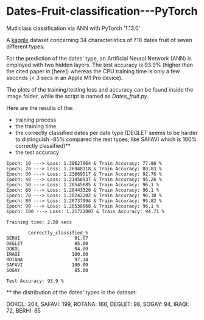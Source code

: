 # Dates-Fruit-classification---PyTorch
Mutliclass classification via ANN with PyTorch '1.13.0'

A [kaggle](https://www.kaggle.com/datasets/muratkokludataset/date-fruit-datasets) dataset concerning 34 characteristics of 718 dates fruit of seven different types. 

For the prediction of the dates' type, an Artificial Neural Network (ANN) is employed with two hidden layers. The test accuracy is 93.9% (higher than the cited paper in [here]) whereas the CPU training time is only a few seconds (< 3 secs in an Apple M1 Pro device).

The plots of the training/testing loss and accuracy can be found inside the image folder, while the script is named as *Dates_fruit.py*.

Here are the results of the:
- training process 
- the training time 
- the correctly classified dates per date type (DEGLET seems to be harder to distinguish -85% compared the rest types, like SAFAVI which is 100% correctly classified)**
- the test accuracy 

```
Epoch: 10 ---> Loss: 1.38627064 & Train Accuracy: 77.86 %
Epoch: 20 ---> Loss: 1.26948118 & Train Accuracy: 89.83 %
Epoch: 30 ---> Loss: 1.23669517 & Train Accuracy: 92.76 %
Epoch: 40 ---> Loss: 1.21450937 & Train Accuracy: 95.26 %
Epoch: 50 ---> Loss: 1.20545685 & Train Accuracy: 96.1 %
Epoch: 60 ---> Loss: 1.20443320 & Train Accuracy: 96.1 %
Epoch: 70 ---> Loss: 1.20242202 & Train Accuracy: 96.38 %
Epoch: 80 ---> Loss: 1.20737994 & Train Accuracy: 95.82 %
Epoch: 90 ---> Loss: 1.20538068 & Train Accuracy: 96.1 %
Epoch: 100 ---> Loss: 1.21722007 & Train Accuracy: 94.71 %

Training time: 2.28 secs

        Correctly_classified_%
BERHI                    91.67
DEGLET                   85.00
DOKOL                    94.00
IRAQI                   100.00
ROTANA                   97.14
SAFAVI                  100.00
SOGAY                    85.00

Test Accuracy: 93.9 %

```
** the distribution of the dates' types in the dataset:

DOKOL:     204, 
SAFAVI:     199, 
ROTANA:    166, 
DEGLET:      98, 
SOGAY:      94, 
IRAQI:      72, 
BERHI:      65
